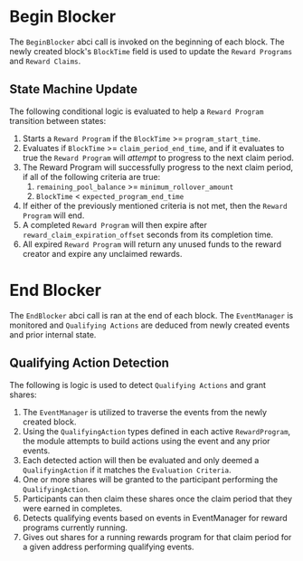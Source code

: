 <!--
order: 8
-->

# Begin Blocker
The `BeginBlocker` abci call is invoked on the beginning of each block. The newly created block's `BlockTime` field is used to update the `Reward Programs` and `Reward Claims`.

## State Machine Update
The following conditional logic is evaluated to help a `Reward Program` transition between states:
1. Starts a `Reward Program` if the `BlockTime` >= `program_start_time`.
2. Evaluates if `BlockTime` >= `claim_period_end_time`, and if it evaluates to true the `Reward Program` will *attempt* to progress to the next claim period.
3. The Reward Program will successfully progress to the next claim period, if all of the following criteria are true:
   1. `remaining_pool_balance` >= `minimum_rollover_amount`
   2. `BlockTime` < `expected_program_end_time`
4. If either of the previously mentioned criteria is not met, then the `Reward Program` will end.
5. A completed `Reward Program` will then expire after `reward_claim_expiration_offset` seconds from its completion time.
6. All expired `Reward Program` will return any unused funds to the reward creator and expire any unclaimed rewards.

# End Blocker
The `EndBlocker` abci call is ran at the end of each block. The `EventManager` is monitored and `Qualifying Actions` are deduced from newly created events and prior internal state.

## Qualifying Action Detection
The following is logic is used to detect `Qualifying Actions` and grant shares:
1. The `EventManager` is utilized to traverse the events from the newly created block.
2. Using the `QualifyingAction` types defined in each active `RewardProgram`, the module attempts to build actions using the event and any prior events.
3. Each detected action will then be evaluated and only deemed a `QualifyingAction` if it matches the `Evaluation Criteria`.
4. One or more shares will be granted to the participant performing the `QualifyingAction`.
5. Participants can then claim these shares once the claim period that they were earned in completes.
6. Detects qualifying events based on events in EventManager for reward programs currently running.
7. Gives out shares for a running rewards program for that claim period for a given address performing qualifying events.
